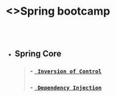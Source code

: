 # <>Spring bootcamp
<br/><br/>
  * ## Spring Core
      > ### - [` Inversion of Control`]()
      > ### - [` Dependency Injection`]()
